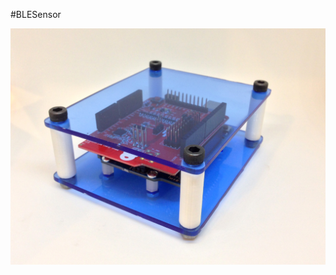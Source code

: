 #BLESensor

![BLESensor](http://raw.githubusercontent.com/vinceallenvince/BLESensor/master/images/bluetooth-accel.jpg)